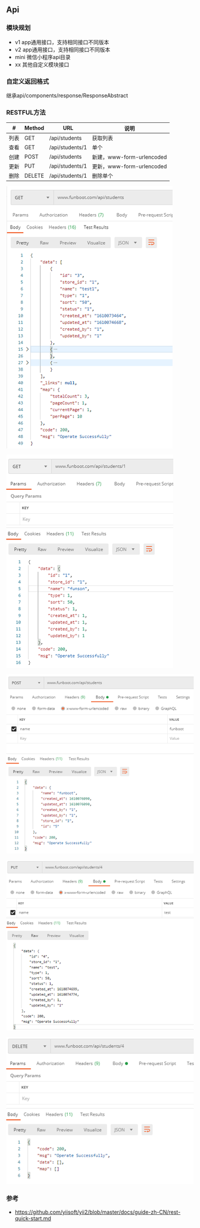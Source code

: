 Api
-------


### 模块规划

- v1 app通用接口，支持相同接口不同版本
- v2 app通用接口，支持相同接口不同版本
- mini 微信小程序api目录
- xx 其他自定义模块接口


### 自定义返回格式

继承api/components/response/ResponseAbstract


### RESTFUL方法
 
|  #   | Method  | URL  | 说明  |
|  ----  | ----  |  ---- |  ---- |
| 列表  | GET | /api/students | 获取列表 |
| 查看  | GET | /api/students/1 | 单个 |
| 创建  | POST | /api/students | 新建，www-form-urlencoded |
| 更新  | PUT | /api/students/1 | 更新，www-form-urlencoded |
| 删除  | DELETE | /api/students/1 | 删除单个 |


![](images/api-rest-index.png)

![](images/api-rest-view.png)

![](images/api-rest-post.png)

![](images/api-rest-put.png)

![](images/api-rest-delete.png)

### 参考

- https://github.com/yiisoft/yii2/blob/master/docs/guide-zh-CN/rest-quick-start.md
